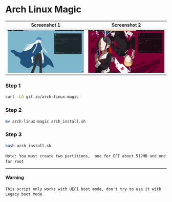 # Arch Linux Magic

| Screenshot 1 | Screenshot 2|
|---|---|
|![Screenshot 1](./ss/ss-1.jpg) | ![Screenshot 2](./ss/ss-2.jpg) |

### Step 1
```sh
curl -LO git.io/arch-linux-magic
```

### Step 2
```sh
mv arch-linux-magic arch_install.sh
```

### Step 3
```sh
bash arch_install.sh
```

`
Note: You must create two partitions, 
one for EFI about 512MB and one for root
`

<hr>

#### Warning 
```
This script only works with UEFI boot mode, don't try to use it with Legacy boot mode
```
